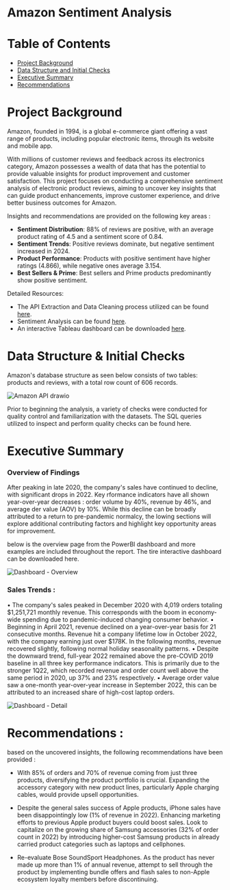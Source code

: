 # Amazon Sentiment Analysis

# Table of Contents
* [Project Background](#project-background)
* [Data Structure and Initial Checks](#data-structure-and-initial-checks)
* [Executive Summary](#executive-summary)
* [Recommendations](#recommendations)

# Project Background 
Amazon, founded in 1994, is a global e-commerce giant offering a vast range of products, including popular electronic items, through its website and mobile app. 

With millions of customer reviews and feedback across its electronics category, Amazon possesses a wealth of data that has the potential to provide valuable insights for product improvement and customer satisfaction. This project focuses on conducting a comprehensive sentiment analysis of electronic product reviews, aiming to uncover key insights that can guide product enhancements, improve customer experience, and drive better business outcomes for Amazon.

Insights and recommendations are provided on the following key areas : 

- **Sentiment Distribution**: 88% of reviews are positive, with an average product rating of 4.5 and a sentiment score of 0.84.
- **Sentiment Trends**: Positive reviews dominate, but negative sentiment increased in 2024.
- **Product Performance**: Products with positive sentiment have higher ratings (4.866), while negative ones average 3.154.
- **Best Sellers & Prime**: Best sellers and Prime products predominantly show positive sentiment.

Detailed Resources: 

- The API Extraction and Data Cleaning process utilized can be found [here](https://github.com/karlyndiary/Amazon-Sentiment-Analysis-EDA/tree/main/%5B01%5D%20API%20Data%20Extraction%2C%20Data%20Cleaning). 
- Sentiment Analysis can be found [here](https://github.com/karlyndiary/Amazon-Sentiment-Analysis-EDA/tree/main/%5B02%5D%20Sentiment%20Analysis).
- An interactive Tableau dashboard can be downloaded [here](https://public.tableau.com/app/profile/karen.judelyn.fernandes/viz/AmazonElectronicsReviewsDashboard/Dashboard-Overview?publish=yes).

# Data Structure & Initial Checks 

Amazon's database structure as seen below consists of two tables: products and reviews, with a total row count of 606 records.

![Amazon API drawio](https://github.com/user-attachments/assets/44120410-19b8-4834-b36b-23fc109ae3e1)

Prior to beginning the analysis, a variety of checks were conducted for quality control and familiarization with the datasets. The SQL queries utilized to inspect and perform quality checks can be found here.

# Executive Summary 

### Overview of Findings 

After peaking in late 2020, the company's sales have continued to decline, with significant drops in 2022. Key rformance indicators have all shown year-over-year decreases : order volume by 40%, revenue by 46%, and average der value (AOV) by 10%. While this decline can be broadly attributed to a return to pre-pandemic normalcy, the lowing sections will explore additional contributing factors and highlight key opportunity areas for improvement. 

below is the overview page from the PowerBI dashboard and more examples are included throughout the report. The tire interactive dashboard can be downloaded here.

![Dashboard - Overview](https://github.com/user-attachments/assets/7d8295c6-65bf-4c15-af6a-0656eec1f459)

### Sales Trends : 
• The company's sales peaked in December 2020 with 4,019 orders totaling $1,251,721 monthly revenue. This corresponds with the boom in economy-wide spending due to pandemic-induced changing consumer behavior. 
• Beginning in April 2021, revenue declined on a year-over-year basis for 21 consecutive months. Revenue hit a company lifetime low in October 2022, with the company earning just over $178K. In the following months, revenue recovered slightly, following normal holiday seasonality patterns. 
• Despite the downward trend, full-year 2022 remained above the pre-COVID 2019 baseline in all three key performance indicators. This is primarily due to the stronger 1Q22, which recorded revenue and order count well above the same period in 2020, up 37% and 23% respectively. 
• Average order value saw a one-month year-over-year increase in September 2022, this can be attributed to an increased share of high-cost laptop orders.

![Dashboard - Detail](https://github.com/user-attachments/assets/14114012-76d2-4be1-a97a-31b71e3148df)

# Recommendations : 

based on the uncovered insights, the following recommendations have been provided : 

- With 85% of orders and 70% of revenue coming from just three products, diversifying the product portfolio is crucial. Expanding the accessory category with new product lines, particularly Apple charging cables, would provide upsell opportunities. 

- Despite the general sales success of Apple products, iPhone sales have been disappointingly low (1% of revenue in 2022). Enhancing marketing efforts to previous Apple product buyers could boost sales. Look to capitalize on the growing share of Samsung accessories (32% of order count in 2022) by introducing higher-cost Samsung products in already carried product categories such as laptops and cellphones. 

- Re-evaluate Bose SoundSport Headphones. As the product has never made up more than 1% of annual revenue, attempt to sell through the product by implementing bundle offers and flash sales to non-Apple ecosystem loyalty members before discontinuing.
